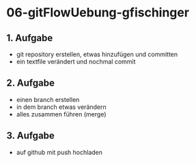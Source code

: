 # 06-gitFlowUebung-gfischinger
## 1. Aufgabe
- git repository erstellen, etwas hinzufügen und committen
- ein textfile verändert und nochmal commit
## 2. Aufgabe
- einen branch erstellen
- in dem branch etwas verändern
- alles zusammen führen (merge)
## 3. Aufgabe
- auf github mit push hochladen
